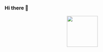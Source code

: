 ### Hi there 👋

<!--
**Adarsh3thy/Adarsh3thy** is a ✨ _special_ ✨ repository because its `README.md` (this file) appears on your GitHub profile.

Here are some ideas to get you started:

- 🔭 I’m currently working on ...
- 🌱 I’m currently learning ...
- 👯 I’m looking to collaborate on ...
- 🤔 I’m looking for help with ...
- 💬 Ask me about ...
- 📫 How to reach me: ...
- 😄 Pronouns: ...
- ⚡ Fun fact: ...
-->
<div id="header" align="center">
  <img src="[https://media.giphy.com/media/M9gbBd9nbDrOTu1Mqx/giphy.gif](https://media.giphy.com/media/v1.Y2lkPTc5MGI3NjExbmF0dzlwdGQ3YzNpcWlva2xxeWdmcTBwMjN1djM4MTg1OXgyZDU2ZyZjdD1z/zhYSVCirREeIZtONCI/giphy.gif)" width="100"/>
</div>
